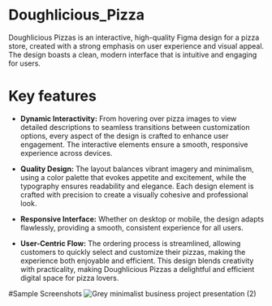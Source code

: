 # Doughlicious_Pizza
Doughlicious Pizzas is an interactive, high-quality Figma design for a pizza store, created with a strong emphasis on user experience and visual appeal. The design boasts a clean, modern interface that is intuitive and engaging for users.

# Key features 

- **Dynamic Interactivity:** From hovering over pizza images to view detailed descriptions to seamless transitions between customization options, every aspect of the design is crafted to enhance user engagement. The interactive elements ensure a smooth, responsive experience across devices.

- **Quality Design:** The layout balances vibrant imagery and minimalism, using a color palette that evokes appetite and excitement, while the typography ensures readability and elegance. Each design element is crafted with precision to create a visually cohesive and professional look.

- **Responsive Interface:** Whether on desktop or mobile, the design adapts flawlessly, providing a smooth, consistent experience for all users.

- **User-Centric Flow:** The ordering process is streamlined, allowing customers to quickly select and customize their pizzas, making the experience both enjoyable and efficient.
This design blends creativity with practicality, making Doughlicious Pizzas a delightful and efficient digital space for pizza lovers.

#Sample Screenshots
![Grey minimalist business project presentation  (2)](https://github.com/user-attachments/assets/60f90aa3-4fc4-4871-be82-5055ea566d0e)
